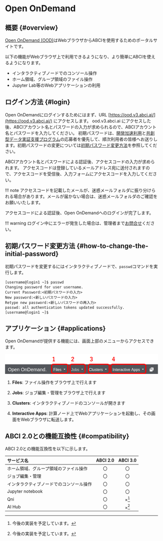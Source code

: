 # Open OnDemand

## 概要 {#overview}

[Open OnDemand (OOD)](https://openondemand.org/)はWebブラウザからABCIを使用するためのポータルサイトです。

以下の機能がWebブラウザ上で利用できるようになり、より簡単にABCIを使えるようになります。

- インタラクティブノードでのコンソール操作
- ホーム領域、グループ領域のファイル操作
- Jupyter Lab等のWebアプリケーションの利用


## ログイン方法 {#login}

Open OnDemandにログインするためにはまず、URL [https://ood.v3.abci.ai/](https://ood.v3.abci.ai/) にアクセスします。
ood.v3.abci.ai にアクセスした後、ABCIアカウント名とパスワードの入力が求められるので、ABCIアカウント名とパスワードを入力してください。
初期パスワードは、[開発加速利用](https://abci.ai/news/2024/10/15/ja_abci3.0_accelerated_use.html)と[共創型データ実証支援プログラム](https://abci.ai/ja/data_poc_support/)の応募者を優先して、順次利用者の皆様へお送りします。初期パスワードの変更については[初期パスワード変更方法](#how-to-change-the-initial-password)を参照してください。

ABCIアカウント名とパスワードによる認証後、アクセスコードの入力が求められます。
アクセスコードは登録しているメールアドレス宛に送付されますので、アクセスコードを受信後、入力フォームにアクセスコードを入力してください。

!!! note
    アクセスコードを記載したメールが、迷惑メールフォルダに振り分けられる場合があります。メールが届かない場合は、迷惑メールフォルダのご確認をお願いいたします。

アクセスコードによる認証後、Open OnDemandへのログインが完了します。

!!! warning
    ログイン中にエラーが発生した場合は、管理者まで[お問合せ](../contact.md)ください。


## 初期パスワード変更方法 {#how-to-change-the-initial-password}

初期パスワードを変更するにはインタラクティブノードで、`passwd`コマンドを実行します。

```
[username@login1 ~]$ passwd
Changing password for user username.
Current Password:<初期パスワードの入力>
New password:<新しいパスワードの入力>
Retype new password:<新しいパスワードの再入力>
passwd: all authentication tokens updated successfully.
[username@login1 ~]$
```


## アプリケーション {#applications}

Open OnDemandが提供する機能には、画面上部のメニューからアクセスできます。

[![Open OnDemand Application Menu](ood-menu.png)](ood-menu.png)

1. **Files**: ファイル操作をブラウザ上で行えます

2. **Jobs**: ジョブ編集・管理をブラウザ上で行えます

3. **Clusters**: インタラクティブノードのコンソールが開きます

4. **Interactive Apps**: 計算ノード上でWebアプリケーションを起動し、その画面をWebブラウザに転送します。

<!--5. **AI Hub**: AI HubはABCI上で大規模な汎用学習済みモデルの再利用等を行うためのツールやサービス群です。AI Hubを構成する機能の1つである、MLflow Tracking Serverのデプロイを管理するアプリケーションを提供します。-->


## ABCI 2.0との機能互換性 {#compatibility}

ABCI 2.0との機能互換性を以下に示します。

| サービス名 | ABCI 2.0 | ABCI 3.0 | 
|:--|:---:|:---:|
| ホーム領域、グループ領域のファイル操作 | 〇 | 〇 | 
| ジョブ編集・管理 | 〇 | 〇 | 
| インタラクティブノードでのコンソール操作 | 〇 | 〇 | 
| Jupyter notebook | 〇 | 〇 | 
| Qni | 〇 | ×[^1] | 
| AI Hub | 〇 | ×[^1] | 

[^1]: 今後の実装を予定しています。
